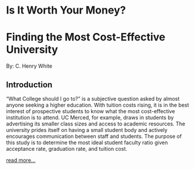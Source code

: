 # Is It Worth Your Money?
# Finding the Most Cost-Effective University
By: C. Henry White

## Introduction
“What College should I go to?” is a subjective question asked by almost anyone
seeking a higher education. With tuition costs rising, it is in the best interest of prospective
students to know what the most cost-effective institution is to attend.
UC Merced, for example, draws in students by advertising its smaller class sizes and
access to academic resources. The university prides itself on having a small student body
and actively encourages communication between staff and students. The purpose of this
study is to determine the most ideal student faculty ratio given acceptance rate, graduation
rate, and tuition cost.

[read more...](Math032ProjectWriteUp-Final.pdf)
